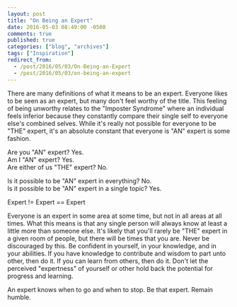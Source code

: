 ```yaml
---
layout: post
title: "On Being an Expert"
date: 2016-05-03 08:49:00 -0500
comments: true
published: true
categories: ["blog", "archives"]
tags: ["Inspiration"]
redirect_from: 
  - /post/2016/05/03/On-Being-an-Expert
  - /post/2016/05/03/on-being-an-expert
---
```

<!-- more -->
<p>There are many definitions of what it means to be an expert. Everyone likes to be seen as an expert, but many don't feel worthy of the title. This feeling of being unworthy relates to the "Imposter Syndrome" where an individual feels inferior because they constantly compare their single self to everyone else's combined selves. While it's really not possible for everyone to be "THE" expert, it's an absolute constant that everyone is "AN" expert is some fashion.</p>
<p>Are you "AN" expert? Yes.<br />Am I "AN" expert? Yes.<br />Are either of us "THE" expert? No.</p>
<p>Is it possible to be "AN" expert in everything? No.<br />Is it possible to be "AN" expert in a single topic? Yes.</p>
<p>Expert != Expert == Expert</p>
<p>Everyone is an expert in some area at some time, but not in all areas at all times. What this means is that any single person will always know at least a little more than someone else. It's likely that you'll rarely be "THE" expert in a given room of people, but there will be times that you are. Never be discouraged by this. Be confident in yourself, in your knowledge, and in your abilities. If you have knowledge to contribute and wisdom to part unto other, then do it. If you can learn from others, then do it. Don't let the perceived "expertness" of yourself or other hold back the potential for progress and learning.</p>
<p>An expert knows when to go and when to stop. Be that expert. Remain humble.</p>
